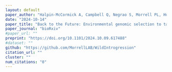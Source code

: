 ```yaml
---
layout: default
paper_author: "Halpin-McCormick A, Campbell Q, Negrao S, Morrell PL, Hubner S, Neyhart J, Kantar MB"
date: "2024-10-14"
paper_title: "Back to the Future: Environmental genomic selection to take advantage of polygenic local adaptation"
paper_journal: "bioRxiv"
#paper_url: ""
preprint: "https://doi.org/10.1101/2024.10.09.617488"
#dataset: ""
github: "https://github.com/MorrellLAB/WildIntrogression"
citation_url: ""
cluster: ""
num_citations: "0"
---
```

